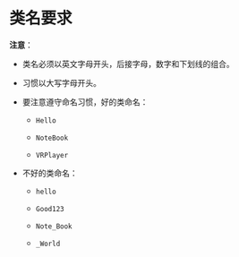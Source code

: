 # 类名要求

**注意**：

- 类名必须以英文字母开头，后接字母，数字和下划线的组合。

- 习惯以大写字母开头。

- 要注意遵守命名习惯，好的类命名：

  - `Hello`

  - `NoteBook`

  - `VRPlayer`

- 不好的类命名：

  - `hello`

  - `Good123`

  - `Note_Book`

  - `_World`